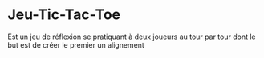 # Jeu-Tic-Tac-Toe
Est un jeu de réflexion se pratiquant à deux joueurs au tour par tour dont le but est de créer le premier un alignement

